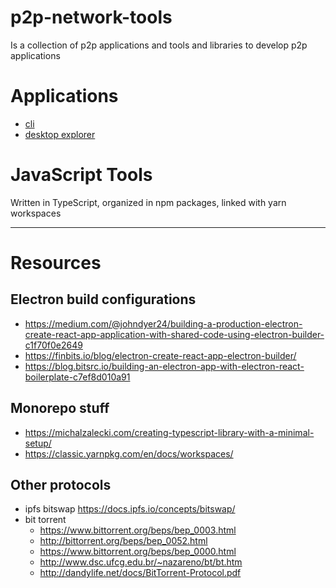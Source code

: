 # p2p-network-tools

Is a collection of p2p applications and tools and libraries to develop p2p applications

# Applications

- [cli](./cli/README.md)
- [desktop explorer](./desktop-explorer-electron/README.md)

# JavaScript Tools

Written in TypeScript, organized in npm packages, linked with yarn workspaces

---

# Resources

## Electron build configurations

- https://medium.com/@johndyer24/building-a-production-electron-create-react-app-application-with-shared-code-using-electron-builder-c1f70f0e2649
- https://finbits.io/blog/electron-create-react-app-electron-builder/
- https://blog.bitsrc.io/building-an-electron-app-with-electron-react-boilerplate-c7ef8d010a91

## Monorepo stuff

- https://michalzalecki.com/creating-typescript-library-with-a-minimal-setup/
- https://classic.yarnpkg.com/en/docs/workspaces/

## Other protocols

- ipfs bitswap https://docs.ipfs.io/concepts/bitswap/
- bit torrent
  - https://www.bittorrent.org/beps/bep_0003.html
  - http://bittorrent.org/beps/bep_0052.html
  - https://www.bittorrent.org/beps/bep_0000.html
  - http://www.dsc.ufcg.edu.br/~nazareno/bt/bt.htm
  - http://dandylife.net/docs/BitTorrent-Protocol.pdf
